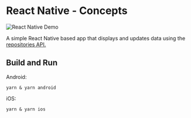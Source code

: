 # React Native - Concepts

![React Native Demo](assets/demo/demo.gif)

A simple React Native based app that displays and updates data using the [repositories API.](https://github.com/rafaelgalani/repositories-app)

## Build and Run

Android:
```
yarn & yarn android
```

iOS:
```
yarn & yarn ios
```